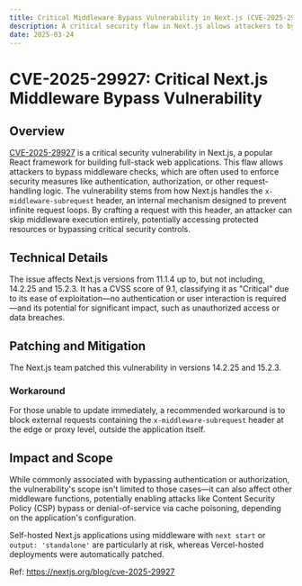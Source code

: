 ```yaml
---
title: Critical Middleware Bypass Vulnerability in Next.js (CVE-2025-29927)
description: A critical security flaw in Next.js allows attackers to bypass middleware checks by exploiting the x-middleware-subrequest header, potentially leading to unauthorized access and data breaches.
date: 2025-03-24
---
```


# CVE-2025-29927: Critical Next.js Middleware Bypass Vulnerability

## Overview

[CVE-2025-29927](https://cve.mitre.org/cgi-bin/cvename.cgi?name=CVE-2025-29927) is a critical security vulnerability in Next.js, a popular React framework for building full-stack web applications. This flaw allows attackers to bypass middleware checks, which are often used to enforce security measures like authentication, authorization, or other request-handling logic. The vulnerability stems from how Next.js handles the `x-middleware-subrequest` header, an internal mechanism designed to prevent infinite request loops. By crafting a request with this header, an attacker can skip middleware execution entirely, potentially accessing protected resources or bypassing critical security controls.

## Technical Details

The issue affects Next.js versions from 11.1.4 up to, but not including, 14.2.25 and 15.2.3. It has a CVSS score of 9.1, classifying it as "Critical" due to its ease of exploitation—no authentication or user interaction is required—and its potential for significant impact, such as unauthorized access or data breaches.

## Patching and Mitigation

The Next.js team patched this vulnerability in versions 14.2.25 and 15.2.3.

### Workaround

For those unable to update immediately, a recommended workaround is to block external requests containing the `x-middleware-subrequest` header at the edge or proxy level, outside the application itself.

## Impact and Scope

While commonly associated with bypassing authentication or authorization, the vulnerability's scope isn't limited to those cases—it can also affect other middleware functions, potentially enabling attacks like Content Security Policy (CSP) bypass or denial-of-service via cache poisoning, depending on the application's configuration.

Self-hosted Next.js applications using middleware with `next start` or `output: 'standalone'` are particularly at risk, whereas Vercel-hosted deployments were automatically patched.

Ref: https://nextjs.org/blog/cve-2025-29927
